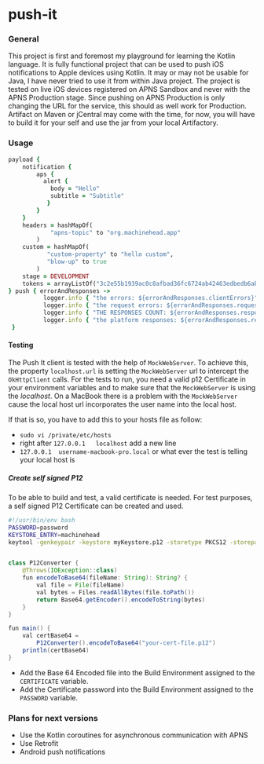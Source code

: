 # push-it
### General
This project is first and foremost my playground for learning the Kotlin language.
It is fully functional project that can be used to push iOS notifications to Apple devices using Kotlin.
It may or may not be usable for Java, I have never tried to use it from within Java project.
The project is tested on live iOS devices registered on APNS Sandbox and never with the APNS Production stage.
Since pushing on APNS Production is only changing the URL for the service, this should as well work for Production.
Artifact on Maven or jCentral may come with the time, for now, you will have to build it for your self and use the jar
from your local Artifactory. 
### Usage

```ruby
payload {
    notification {
        aps {
          alert {
            body = "Hello"
            subtitle = "Subtitle"
           }
        }
    }
    headers = hashMapOf(
            "apns-topic" to "org.machinehead.app"
        )
    custom = hashMapOf(
           "custom-property" to "hello custom",
           "blow-up" to true
        )
    stage = DEVELOPMENT
    tokens = arrayListOf("3c2e55b1939ac0c8afbad36fc6724ab42463edbedb6abf7abdc7836487a81a55")
} push { errorAndResponses ->
          logger.info { "the errors: ${errorAndResponses.clientErrors}" }
          logger.info { "the request errors: ${errorAndResponses.requestErrors}" }
          logger.info { "THE RESPONSES COUNT: ${errorAndResponses.responses.size}" }
          logger.info { "the platform responses: ${errorAndResponses.responses}" }
 }
```
#### Testing
The Push It client is tested with the help of ```MockWebServer```.
To achieve this, the property ```localhost.url``` is setting the ```MockWebServer``` url 
to intercept the `OkHttpClient` calls. 
For the tests to run, you need a valid p12 Certificate in your environment variables 
and to make sure that the ```MockWebServer``` is using the *localhost*.
On a MacBook there is a problem with the ``MockWebServer`` cause the local host url
incorporates the user name into the local host.

If that is so, you have to add this to your hosts file as follow:
- ``sudo vi /private/etc/hosts``
-  right after `127.0.0.1	localhost` add a new line
-  ``127.0.0.1	username-macbook-pro.local`` or what ever the test is telling your local host is
##### Create self signed P12
To be able to build and test, a valid certificate is needed. For test purposes, a self signed P12 Certificate can be created and used.
```bash
#!/usr/bin/env bash
PASSWORD=password
KEYSTORE_ENTRY=machinehead
keytool -genkeypair -keystore myKeystore.p12 -storetype PKCS12 -storepass $PASSWORD -alias $KEYSTORE_ENTRY -keyalg RSA -keysize 2048 -validity 99999 -dname "CN=Test SSL, OU=Test Team, O=Machine Head, L=Test City, ST=Test State, C=TE" -ext san=dns:machinehead.com,dns:localhost,ip:127.0.0.1
```

```java

class P12Converter {
    @Throws(IOException::class)
    fun encodeToBase64(fileName: String): String? {
        val file = File(fileName)
        val bytes = Files.readAllBytes(file.toPath())
        return Base64.getEncoder().encodeToString(bytes)
    }
}

fun main() {
    val certBase64 =
        P12Converter().encodeToBase64("your-cert-file.p12")
    println(certBase64)
}
```
- Add the Base 64 Encoded file into the Build Environment assigned to the ``CERTIFICATE`` variable.
- Add the Certificate password into the Build Environment assigned to the ```PASSWORD``` variable.

### Plans for next versions
- Use the Kotlin coroutines for asynchronous communication with APNS
- Use Retrofit
- Android push notifications